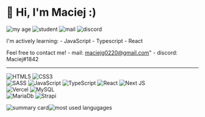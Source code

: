 #  👋 Hi, I'm Maciej :)
![my age](https://img.shields.io/badge/-🎂%2018%20years%20old%20-lightgreen?style=for-the-badge) ![student](https://img.shields.io/badge/-%F0%9F%91%A8%E2%80%8D%F0%9F%8E%93%20IT%20student%204/4%20year-thistle?style=for-the-badge)  ![mail](https://img.shields.io/badge/-📧%20maciejg0220@gmail.com%20-darkturquoise?style=for-the-badge) ![discord](https://img.shields.io/badge/Maciej%231842-5865F2?style=for-the-badge&logo=discord&logoColor=white)

 
 I'm actively learning:
	 - JavaScript
	 - Typescript
	 - React

Feel free to contact me!
 	- mail: <a href="mailto:maciejg0220@gmail.com">maciejg0220@gmail.com"</a>
	- discord: Maciej#1842
 
 ---
![HTML5](https://img.shields.io/badge/html5-%23E34F26.svg?style=for-the-badge&logo=html5&logoColor=white)
![CSS3](https://img.shields.io/badge/css3-%231572B6.svg?style=for-the-badge&logo=css3&logoColor=white)	
![SASS](https://img.shields.io/badge/Sass-CC6699?style=for-the-badge&logo=sass&logoColor=white)
![JavaScript](https://img.shields.io/badge/JavaScript-323330?style=for-the-badge&logo=javascript&logoColor=F7DF1E)
![TypeScript](https://img.shields.io/badge/typescript-%23007ACC.svg?style=for-the-badge&logo=typescript&logoColor=white)
![React](https://img.shields.io/badge/react-%2320232a.svg?style=for-the-badge&logo=react&logoColor=%2361DAFB)
![Next JS](https://img.shields.io/badge/Next-black?style=for-the-badge&logo=next.js&logoColor=white)   
![Vercel](https://img.shields.io/badge/vercel-%23000000.svg?style=for-the-badge&logo=vercel&logoColor=white)
![MySQL](https://img.shields.io/badge/mysql-%2300f.svg?style=for-the-badge&logo=mysql&logoColor=white)	
![MariaDb](https://img.shields.io/badge/MariaDB-003545?style=for-the-badge&logo=mariadb&logoColor=white)
![Strapi](https://img.shields.io/badge/strapi-%232E7EEA.svg?style=for-the-badge&logo=strapi&logoColor=white)
          
 ![summary card](https://github-profile-summary-cards.vercel.app/api/cards/profile-details?username=MaciejGarncarski&theme=dracula)![most used langugages](https://github-readme-stats.vercel.app/api/top-langs/?username=MaciejGarncarski&show_icons=true&hide_border=true&bg_color=30,505050,151555&title_color=fff&text_color=fff)
